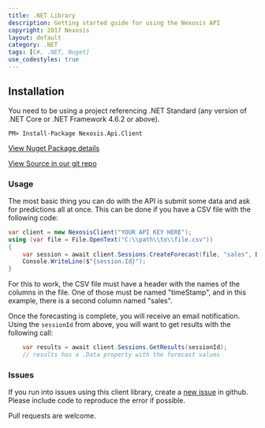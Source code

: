 ```yaml
---
title: .NET Library
description: Getting started guide for using the Nexosis API
copyright: 2017 Nexosis 
layout: default
category: .NET
tags: [C#, .NET, Nuget]
use_codestyles: true
---
```


## Installation

You need to be using a project referencing .NET Standard (any version of .NET Core or .NET Framework 4.6.2 or above).

``` 
PM> Install-Package Nexosis.Api.Client 
```

[View Nuget Package details](https://www.nuget.org/packages/Nexosis.Api.Client/)

[View Source in our git repo](https://github.com/Nexosis/nexosisclient-net)

### Usage

The most basic thing you can do with the API is submit some data and ask for predictions all at once. This can be done if you have a CSV file with the following code:

``` csharp
var client = new NexosisClient("YOUR API KEY HERE");
using (var file = File.OpenText("C:\\path\\to\\file.csv"))
{
    var session = await client.Sessions.CreateForecast(file, "sales", DateTimeOffset.Parse("2017-03-25 -0:00"), DateTimeOffset.Parse("2017-04-25 -0:00"));
    Console.WriteLine($"{session.Id}");
}
```

For this to work, the CSV file must have a header with the names of the columns in the file. One of those must be named "timeStamp", and in this example, there is a second column named "sales".

Once the forecasting is complete, you will receive an email notification. Using the `sessionId` from above, you will want to get results with the following call:

```csharp
    var results = await client.Sessions.GetResults(sessionId);
    // results has a .Data property with the forecast values
```

### Issues
If you run into issues using this client library, create a [new issue](https://github.com/Nexosis/nexosisclient-net/issues/new) in github. Please include code to reproduce the error if possible.

Pull requests are welcome.
